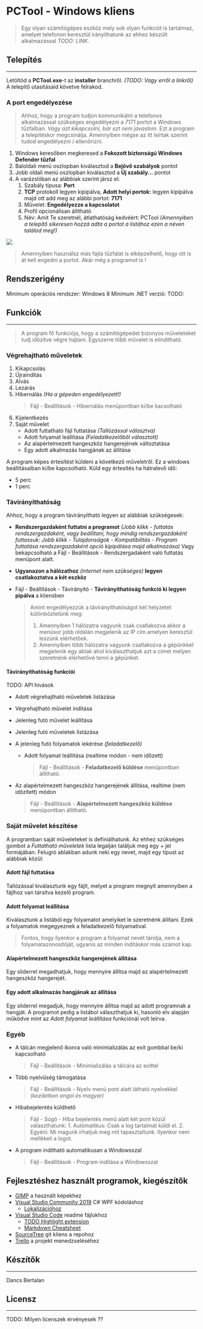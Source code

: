 # **PCTool - Windows kliens**
> Egy olyan számítógépes eszköz mely sok olyan funkciót is tartalmaz, amelyet telefonon keresztül irányíthatunk az ehhez készült alkalmazással *TODO: LINK*. 

## Telepítés
************

Letöltöd a **PCTool.exe**-t az **installer** branchről. *(TODO: Vagy erről a linkről)* A telepítő utasításaid követve felrakod.

### A port engedélyezése
> Ahhoz, hogy a program tudjon kommunikálni a telefonos alkalmazással szükséges engedélyezni a *7171* portot a Windows tűzfalban. *Vagy azt kikapcsolni, bár ezt nem javaslom.*
Ezt a program a telepítéskor megcsinálja. Amennyiben mégse az itt leírtak szerint tudod engedélyezni / ellenőrizni.

1. Windows keresőben megkeresed a **Fokozott biztonságú Windows Defender tűzfal**
2. Baloldali menü oszlopban kiválasztod a **Bejövő szabályok** pontot
3. Jobb oldali menü oszlopban kiválasztod a **Új szabály...** pontot
4. A varázslóban az alábbiak szerint jársz el:
    1. Szabály típusa: **Port**
    2. **TCP** protokoll legyen kipipálva, **Adott helyi portok:** legyen kipipálva majd ott add meg az alábbi portot: **7171**
    3. Művelet: **Engedélyezze a kapcsolatot**
    4. Profil opcionálisan állítható
    5. Név: Amit Te szeretnél, átlathatóság kedvéért: PCTool *(Amennyiben a telepítő sikeresen hozzá adta a portot a listához ezen a néven találod meg!)*

![](Firewall_HU.gif)

> Amennyiben használsz más fajta tűzfalat is elképzelhető, hogy ott is át kell engedni a portot. Akár még a programot is !

## Rendszerigény
Minimum operációs rendszer: Windows 8
Minimum .NET verzió: TODO: 

## Funkciók
************
> A program fő funkciója, hogy a számítógépedet bizonyos műveleteket tudj időzítve végre hajtani. Egyszerre több művelet is elindítható.

### Végrehajtható műveletek

1. Kikapcsolás
2. Újraindítás
3. Alvás
4. Lezárás
5. Hibernálás *(Ha a gépeden engedélyezett!)*
    > Fájl - Beállítások - Hibernálás menüpontban ki/be kacsolható
6. Kijelentkezés
7. Saját művelet
    * Adott futtatható fájl futtatása *(Tallózással választva)*
    * Adott folyamat leállítása *(Feladatkezelőből választott)*
    * Az alapértelmezett hangeszköz hangerejének változtatása
    * Egy adott alkalmazás hangjának az állítása 

A program képes értesítést küldeni a következő műveletről. Ez a windows beállításaiban ki/be kapcsolható.
Küld egy értesítés ha hátralevő idő:
* 5 perc
* 1 perc

### Távirányíthatóság

Ahhoz, hogy a program távirányítható legyen az alábbiak szükségesek:

* **Rendszergazdaként futtatni a programot** *(Jobb klikk - futtatás rendszergazdaként, vagy beállítani, hogy mindig rendszergazdaként futtassuk: Jobb klikk - Tulajdonságok - Kompatibilitás - Program futtatása rendszergazdaként opció kipipálása majd alkalmazása)*
Vagy bekapcsolható a Fájl - Beállítások - Rendszergadaként való futtatás menüpont alatt.
* **Ugyanazon a hálózathoz** *(internet nem szükséges)* **legyen csatlakoztatva a két eszköz**
* Fájl - Beállítások - Távirányító - **Távirányíthatóság funkció ki legyen pipálva** a kliensben

    > Amint engedélyezzük a távirányíthatóságot két helyzetet különböztetünk meg:
    > 1. Amennyiben 1 hálózatra vagyunk csak csatlakozva akkor a menüsor jobb oldalán megjelenik az IP cím amelyen keresztül leszünk elérhetőek.
    > 2. Amennyiben több hálózatra vagyunk csatlakozva a gépünkkel megjelenik egy ablak ahol kiválaszthatjuk azt a címet melyen szeretnénk elérhetővé tenni a gépünket. 

#### Távirányíthatóság funkciói 
TODO: API hívások

* Adott végrehajtható műveletek listázása
* Végrehajtható művelet indítása
* Jelenleg futó művelet leállítása
* Jelenleg futó műveletek listázása
* A jelenleg futó folyamatok lekérése *(feladatkezelő)*
    * Adott folyamat leállítása (realtime módon - nem időzett)
    
        > Fájl - Beállítások - **Feladatkezelő küldése** menüpontban állítható.   
        
* Az alapértelmezett hangeszköz hangerejének állítása, realtime (nem időzített) módon

    > Fájl - Beállítások - **Alapértelmezett hangeszköz küldése** menüpontban állítható.

### Saját művelet készítése
A programban saját műveleteket is definiálhatunk. Az ehhez szükséges gombot a *Futtatható műveletek* lista legalján találjuk meg egy + jel formájában.
Felugró ablakban adunk neki egy nevet, majd egy típust az alábbiak közül:

#### Adott fájl futtatása
Tallózással kiválasztunk egy fájlt, melyet a program megnyit amennyiben a fájlhoz van társítva kezelő program.

#### Adott folyamat leállítása
Kiválasztunk a listából egy folyamatot amelyiket le szeretnénk állítani. Ezek a folyamatok megegyeznek a feladatkezelő folyamatival.
>Fontos, hogy ilyenkor a program a folyamat nevét tárolja, nem a folyamatazonosítóját, ugyanis az minden indításkor más számot kap.

#### Alapértelmezett hangeszköz hangerejének állítása
Egy sliderrel megadhatjuk, hogy mennyire állítsa majd az alapértelmezett hangeszköz hangerejét.

#### Egy adott alkalmazás hangjának az állítása 
Egy sliderrel megadjuk, hogy mennyire állítsa majd az adott programnak a hangját.
A programot pedig a listábol választhatjuk ki, hasonló elv alapján működve mint az *Adott folyamat leállítása* funkciónál volt leírva.

### Egyéb
* A tálcán megjelenő ikonra való minimializálás az exit gombbal be/ki kapcsolható
    > Fájl - Beállítások - Minimializálás a tálcára az exittel
* Több nyelvűség támogatása
    > Fájl - Beállítások - Nyelv menü pont alatt látható nyelvekkel *(kezdetben angol és magyar)*
* Hibabejelentés küldhető
    > Fájl - Súgó - Hiba bejelentés menü alatt két pont közül választhatunk:
        1. Autómatikus: Csak a log tartalmát küldi el.
        2. Egyéni: Mi magunk írhatjuk meg mit tapasztaltunk. Ilyenkor nem mellékeli a logot.
* A program indítható automatikusan a Windowsszal
    > Fájl - Beállítások - Program indítása a Windowsszal

## Fejlesztéshez használt programok, kiegészítők
* [GIMP](https://www.gimp.org/) a használt képekhez
* [Visual Studio Community 2019](https://visualstudio.microsoft.com/vs/) C# WPF kódoláshoz
    * [Lokalizációhoz](https://stackoverflow.com/questions/50292087/dynamic-localized-wpf-application-with-resource-files/50292715)
* [Visual Studio Code](https://code.visualstudio.com/) readme fájlokhoz
    * [TODO Highlight extension](https://marketplace.visualstudio.com/items?itemName=wayou.vscode-todo-highlight)
    * [Markdown Cheatsheet](https://github.com/adam-p/markdown-here/wiki/Markdown-Cheatsheet#links)
* [SourceTree](https://www.sourcetreeapp.com/) git kliens a repohoz
* [Trello](https://trello.com/) a projekt menedzseléséhez

## Készítők
************
Dancs Bertalan 

## Licensz
************

TODO: Milyen licenszek érvényesek ??